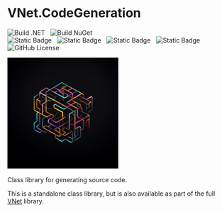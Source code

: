 # VNet.CodeGeneration

![Build .NET](https://github.com/PrimeEagle/VNet.CodeGeneration/actions/workflows/build-dotnet.yml/badge.svg)&nbsp;&nbsp;&nbsp;![Build NuGet](https://github.com/PrimeEagle/VNet.CodeGeneration/actions/workflows/create-nuget.yml/badge.svg)<br>
![Static Badge](https://img.shields.io/badge/Latest_Build-v1.0.1.23-lightblue)&nbsp;&nbsp;&nbsp;![Static Badge](https://img.shields.io/badge/Latest_Release-v1.0.1-blue)&nbsp;&nbsp;&nbsp;![Static Badge](https://img.shields.io/badge/NuGet_Package-v1.0.1-blue)&nbsp;&nbsp;&nbsp;![Static Badge](https://img.shields.io/badge/.NET-8.0.100-darkblue)<br>
![GitHub License](https://img.shields.io/github/license/PrimeEagle/VNet.CodeGeneration)

<img src="https://github.com/PrimeEagle/VNet.CodeGeneration/blob/main/.img/logo.png?raw=true" width="250" />

Class library for generating source code.

This is a standalone class library, but is also available as part of the full [VNet](https://github.com/PrimeEagle/VNet) library.
